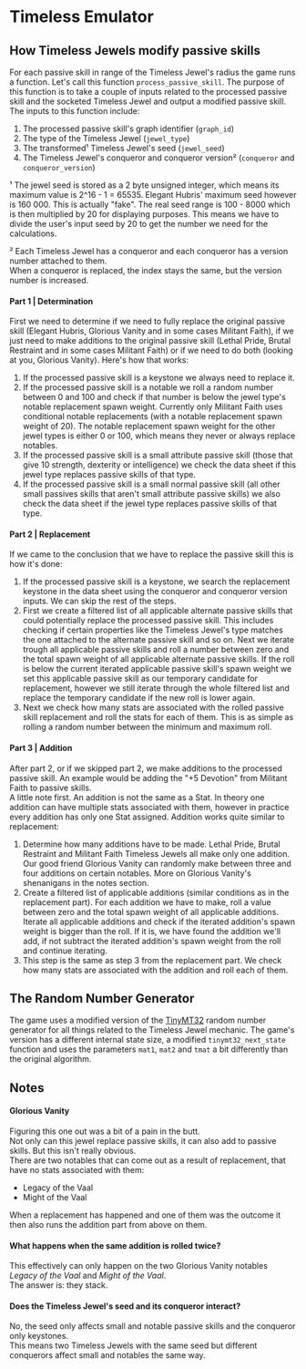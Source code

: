 # Timeless Emulator

## How Timeless Jewels modify passive skills

For each passive skill in range of the Timeless Jewel's radius the game runs a function. Let's call this function `process_passive_skill`. 
The purpose of this function is to take a couple of inputs related to the processed passive skill and the socketed Timeless Jewel and output a modified passive skill.   
The inputs to this function include:

1. The processed passive skill's graph identifier (`graph_id`)
2. The type of the Timeless Jewel (`jewel_type`)
3. The transformed¹ Timeless Jewel's seed (`jewel_seed`)
4. The Timeless Jewel's conqueror and conqueror version² (`conqueror` and `conqueror_version`)

¹ The jewel seed is stored as a 2 byte unsigned integer, which means its maximum value is 2^16 - 1 = 65535. Elegant Hubris' maximum seed however is 160 000. This is actually "fake". The real seed range is 100 - 8000 which is then multiplied by 20 for displaying purposes. This means we have to divide the user's input seed by 20 to get the number we need for the calculations.  

² Each Timeless Jewel has a conqueror and each conqueror has a version number attached to them.  
When a conqueror is replaced, the index stays the same, but the version number is increased.    

#### Part 1 | Determination

First we need to determine if we need to fully replace the original passive skill (Elegant Hubris, Glorious Vanity and in some cases Militant Faith), if we just need to make additions to the original passive skill (Lethal Pride, Brutal Restraint and in some cases Militant Faith) or if we need to do both (looking at you, Glorious Vanity). 
Here's how that works:

1. If the processed passive skill is a keystone we always need to replace it.
2. If the processed passive skill is a notable we roll a random number between 0 and 100 and check if that number is below the jewel type's notable replacement spawn weight. Currently only Militant Faith uses conditional notable replacements (with a notable replacement spawn weight of 20). The notable replacement spawn weight for the other jewel types is either 0 or 100, which means they never or always replace notables. 
3. If the processed passive skill is a small attribute passive skill (those that give 10 strength, dexterity or intelligence) we check the data sheet if this jewel type replaces passive skills of that type.
4. If the processed passive skill is a small normal passive skill (all other small passives skills that aren't small attribute passive skills) we also check the data sheet if the jewel type replaces passive skills of that type.

#### Part 2 | Replacement

If we came to the conclusion that we have to replace the passive skill this is how it's done:

1. If the processed passive skill is a keystone, we search the replacement keystone in the data sheet using the conqueror and conqueror version inputs. We can skip the rest of the steps.
2. First we create a filtered list of all applicable alternate passive skills that could potentially replace the processed passive skill. This includes checking if certain properties like the Timeless Jewel's type matches the one attached to the alternate passive skill and so on. Next we iterate trough all applicable passive skills and roll a number between zero and the total spawn weight of all applicable alternate passive skills. If the roll is below the current iterated applicable passive skill's spawn weight we set this applicable passive skill as our temporary candidate for replacement, however we still iterate through the whole filtered list and replace the temporary candidate if the new roll is lower again.
3. Next we check how many stats are associated with the rolled passive skill replacement and roll the stats for each of them. This is as simple as rolling a random number between the minimum and maximum roll.

#### Part 3 | Addition

After part 2, or if we skipped part 2, we make additions to the processed passive skill. An example would be adding the "+5 Devotion" from Militant Faith to passive skills.  
A little note first. An addition is not the same as a Stat. In theory one addition can have multiple stats associated with them, however in practice every addition has only one Stat assigned. Addition works quite similar to replacement:

1. Determine how many additions have to be made. Lethal Pride, Brutal Restraint and Militant Faith Timeless Jewels all make only one addition. Our good friend Glorious Vanity can randomly make between three and four additions on certain notables. More on Glorious Vanity's shenanigans in the notes section.
2. Create a filtered list of applicable additions (similar conditions as in the replacement part). For each addition we have to make, roll a value between zero and the total spawn weight of all applicable additions. Iterate all applicable additions and check if the iterated addition's spawn weight is bigger than the roll. If it is, we have found the addition we'll add, if not subtract the iterated addition's spawn weight from the roll and continue iterating.
3. This step is the same as step 3 from the replacement part. We check how many stats are associated with the addition and roll each of them.

## The Random Number Generator

The game uses a modified version of the [TinyMT32](https://datatracker.ietf.org/doc/html/draft-ietf-tsvwg-tinymt32) random number generator for all things related to the Timeless Jewel mechanic. The game's version has a different internal state size, a modified `tinymt32_next_state` function and uses the parameters `mat1`, `mat2` and `tmat` a bit differently than the original algorithm.

## Notes

#### Glorious Vanity

Figuring this one out was a bit of a pain in the butt.  
Not only can this jewel replace passive skills, it can also add to passive skills.
But this isn't really obvious.  
There are two notables that can come out as a result of replacement, that have no stats associated with them:

- Legacy of the Vaal
- Might of the Vaal

When a replacement has happened and one of them was the outcome it then also runs the addition part from above on them.

#### What happens when the same addition is rolled twice?

This effectively can only happen on the two Glorious Vanity notables *Legacy of the Vaal* and *Might of the Vaal*.  
The answer is: they stack.

#### Does the Timeless Jewel's seed and its conqueror interact?

No, the seed only affects small and notable passive skills and the conqueror only keystones.  
This means two Timeless Jewels with the same seed but different conquerors affect small and notables the same way.